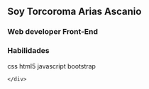 <!DOCTYPE html>
<html lang="en">
<head>
    <meta charset="UTF-8">
    <meta http-equiv="X-UA-Compatible" content="IE=edge">
    <meta name="viewport" content="width=device-width, initial-scale=1.0">
  
</head>
<body>
    <h2 aling="center">Soy Torcoroma Arias Ascanio</h2>
    <div class="">
            <h3>Web developer Front-End</h3>
            <h3>Habilidades</h3>
    <p>css html5 javascript bootstrap</p>
        
    </div>
  
</body>
</html>

